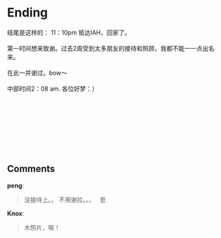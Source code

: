 # Ending

<div id="msgcns!9884D0A402622CB2!3319" class="bvMsg"><div>结尾是这样的： 11：10pm 抵达IAH，回家了。</div>
<div> </div>
<div>第一时间想来致谢。过去2周受到太多朋友的接待和照顾，我都不能一一点出名来。</div>
<div> </div>
<div>在此一并谢过。bow～</div>
<div> </div>
<div>中部时间2：08 am. 各位好梦：）</div>
<div> </div>
<div> </div>
<div> </div>
<div> </div>
<div> </div>
<div> </div>
<div> </div>
<div> </div></div>

## Comments

**peng**:
> 没接待上。。
不用谢拉。。。
 
恩

**Knox**:
> 木照片，唉！

